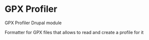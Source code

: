 # GPX Profiler
GPX Profiler Drupal module

Formatter for GPX files that allows to read and create a profile for it
